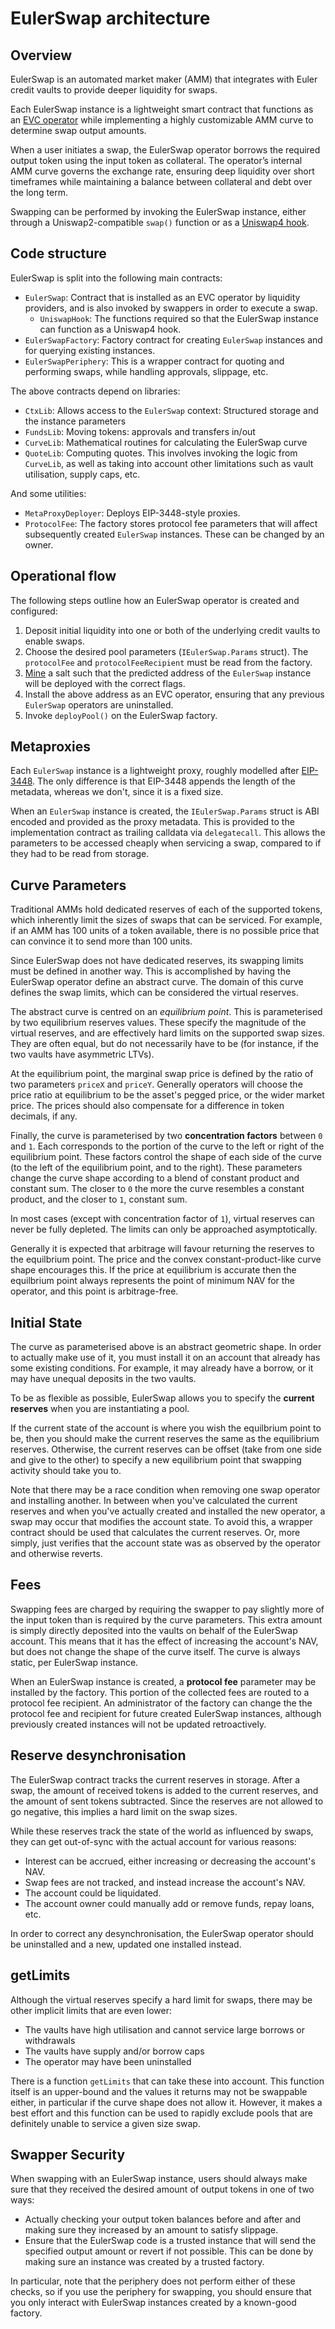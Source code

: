 # EulerSwap architecture

## Overview

EulerSwap is an automated market maker (AMM) that integrates with Euler credit vaults to provide deeper liquidity for swaps.

Each EulerSwap instance is a lightweight smart contract that functions as an [EVC operator](https://evc.wtf/docs/whitepaper/#operators) while implementing a highly customizable AMM curve to determine swap output amounts.

When a user initiates a swap, the EulerSwap operator borrows the required output token using the input token as collateral. The operator’s internal AMM curve governs the exchange rate, ensuring deep liquidity over short timeframes while maintaining a balance between collateral and debt over the long term.

Swapping can be performed by invoking the EulerSwap instance, either through a Uniswap2-compatible `swap()` function or as a [Uniswap4 hook](https://docs.uniswap.org/contracts/v4/concepts/hooks).

## Code structure

EulerSwap is split into the following main contracts:

* `EulerSwap`: Contract that is installed as an EVC operator by liquidity providers, and is also invoked by swappers in order to execute a swap.
  * `UniswapHook`: The functions required so that the EulerSwap instance can function as a Uniswap4 hook.
* `EulerSwapFactory`: Factory contract for creating `EulerSwap` instances and for querying existing instances.
* `EulerSwapPeriphery`: This is a wrapper contract for quoting and performing swaps, while handling approvals, slippage, etc.

The above contracts depend on libraries:

* `CtxLib`: Allows access to the `EulerSwap` context: Structured storage and the instance parameters
* `FundsLib`: Moving tokens: approvals and transfers in/out
* `CurveLib`: Mathematical routines for calculating the EulerSwap curve
* `QuoteLib`: Computing quotes. This involves invoking the logic from `CurveLib`, as well as taking into account other limitations such as vault utilisation, supply caps, etc.

And some utilities:

* `MetaProxyDeployer`: Deploys EIP-3448-style proxies.
* `ProtocolFee`: The factory stores protocol fee parameters that will affect subsequently created `EulerSwap` instances. These can be changed by an owner.

## Operational flow

The following steps outline how an EulerSwap operator is created and configured:

1. Deposit initial liquidity into one or both of the underlying credit vaults to enable swaps.
1. Choose the desired pool parameters (`IEulerSwap.Params` struct). The `protocolFee` and `protocolFeeRecipient` must be read from the factory.
1. [Mine](https://docs.uniswap.org/contracts/v4/guides/hooks/hook-deployment#hook-miner) a salt such that the predicted address of the `EulerSwap` instance will be deployed with the correct flags.
1. Install the above address as an EVC operator, ensuring that any previous `EulerSwap` operators are uninstalled.
1. Invoke `deployPool()` on the EulerSwap factory.

## Metaproxies

Each `EulerSwap` instance is a lightweight proxy, roughly modelled after [EIP-3448](https://eips.ethereum.org/EIPS/eip-3448). The only difference is that EIP-3448 appends the length of the metadata, whereas we don't, since it is a fixed size.

When an `EulerSwap` instance is created, the `IEulerSwap.Params` struct is ABI encoded and provided as the proxy metadata. This is provided to the implementation contract as trailing calldata via `delegatecall`. This allows the parameters to be accessed cheaply when servicing a swap, compared to if they had to be read from storage.

## Curve Parameters

Traditional AMMs hold dedicated reserves of each of the supported tokens, which inherently limit the sizes of swaps that can be serviced. For example, if an AMM has 100 units of a token available, there is no possible price that can convince it to send more than 100 units.

Since EulerSwap does not have dedicated reserves, its swapping limits must be defined in another way. This is accomplished by having the EulerSwap operator define an abstract curve. The domain of this curve defines the swap limits, which can be considered the virtual reserves.

The abstract curve is centred on an *equilibrium point*. This is parameterised by two equilibrium reserves values. These specify the magnitude of the virtual reserves, and are effectively hard limits on the supported swap sizes. They are often equal, but do not necessarily have to be (for instance, if the two vaults have asymmetric LTVs).

At the equilibrium point, the marginal swap price is defined by the ratio of two parameters `priceX` and `priceY`. Generally operators will choose the price ratio at equilibrium to be the asset's pegged price, or the wider market price. The prices should also compensate for a difference in token decimals, if any.

Finally, the curve is parameterised by two **concentration factors** between `0` and `1`. Each corresponds to the portion of the curve to the left or right of the equilibrium point. These factors control the shape of each side of the curve (to the left of the equilibrium point, and to the right). These parameters change the curve shape according to a blend of constant product and constant sum. The closer to `0` the more the curve resembles a constant product, and the closer to `1`, constant sum.

In most cases (except with concentration factor of `1`), virtual reserves can never be fully depleted. The limits can only be approached asymptotically.

Generally it is expected that arbitrage will favour returning the reserves to the equilbrium point. The price and the convex constant-product-like curve shape encourages this. If the price at equilibrium is accurate then the equilbrium point always represents the point of minimum NAV for the operator, and this point is arbitrage-free.

## Initial State

The curve as parameterised above is an abstract geometric shape. In order to actually make use of it, you must install it on an account that already has some existing conditions. For example, it may already have a borrow, or it may have unequal deposits in the two vaults.

To be as flexible as possible, EulerSwap allows you to specify the **current reserves** when you are instantiating a pool.

If the current state of the account is where you wish the equilbrium point to be, then you should make the current reserves the same as the equilibrium reserves. Otherwise, the current reserves can be offset (take from one side and give to the other) to specify a new equilibrium point that swapping activity should take you to.

Note that there may be a race condition when removing one swap operator and installing another. In between when you've calculated the current reserves and when you've actually created and installed the new operator, a swap may occur that modifies the account state. To avoid this, a wrapper contract should be used that calculates the current reserves. Or, more simply, just verifies that the account state was as observed by the operator and otherwise reverts.


## Fees

Swapping fees are charged by requiring the swapper to pay slightly more of the input token than is required by the curve parameters. This extra amount is simply directly deposited into the vaults on behalf of the EulerSwap account. This means that it has the effect of increasing the account's NAV, but does not change the shape of the curve itself. The curve is always static, per EulerSwap instance.

When an EulerSwap instance is created, a **protocol fee** parameter may be installed by the factory. This portion of the collected fees are routed to a protocol fee recipient. An administrator of the factory can change the the protocol fee and recipient for future created EulerSwap instances, although previously created instances will not be updated retroactively.


## Reserve desynchronisation

The EulerSwap contract tracks the current reserves in storage. After a swap, the amount of received tokens is added to the current reserves, and the amount of sent tokens subtracted. Since the reserves are not allowed to go negative, this implies a hard limit on the swap sizes.

While these reserves track the state of the world as influenced by swaps, they can get out-of-sync with the actual account for various reasons:

* Interest can be accrued, either increasing or decreasing the account's NAV.
* Swap fees are not tracked, and instead increase the account's NAV.
* The account could be liquidated.
* The account owner could manually add or remove funds, repay loans, etc.

In order to correct any desynchronisation, the EulerSwap operator should be uninstalled and a new, updated one installed instead.


## getLimits

Although the virtual reserves specify a hard limit for swaps, there may be other implicit limits that are even lower:

* The vaults have high utilisation and cannot service large borrows or withdrawals
* The vaults have supply and/or borrow caps
* The operator may have been uninstalled

There is a function `getLimits` that can take these into account. This function itself is an upper-bound and the values it returns may not be swappable either, in particular if the curve shape does not allow it. However, it makes a best effort and this function can be used to rapidly exclude pools that are definitely unable to service a given size swap.


## Swapper Security

When swapping with an EulerSwap instance, users should always make sure that they received the desired amount of output tokens in one of two ways:

* Actually checking your output token balances before and after and making sure they increased by an amount to satisfy slippage.
* Ensure that the EulerSwap code is a trusted instance that will send the specified output amount or revert if not possible. This can be done by making sure an instance was created by a trusted factory.

In particular, note that the periphery does not perform either of these checks, so if you use the periphery for swapping, you should ensure that you only interact with EulerSwap instances created by a known-good factory.
